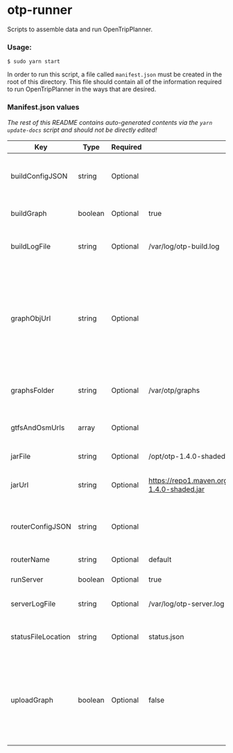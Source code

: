 # otp-runner

Scripts to assemble data and run OpenTripPlanner.

### Usage:

```shell
$ sudo yarn start
```

In order to run this script, a file called `manifest.json` must be created in the root of this directory. This file should contain all of the information required to run OpenTripPlanner in the ways that are desired.

### Manifest.json values

*The rest of this README contains auto-generated contents via the `yarn update-docs` script and should not be directly edited!*

| Key | Type | Required | Default | Description |
| - | - | - | - | - |
| buildConfigJSON | string | Optional | | The raw contents to write to the build-config.json file. |
| buildGraph | boolean | Optional | true | If true, run OpenTripPlanner in build mode |
| buildLogFile | string | Optional | /var/log/otp-build.log | The path where the build logs should be written to. |
| graphObjUrl | string | Optional | | A url where the graph.obj should be downloaded from for server-only runs. If `uploadGraph` is set to true, this value must be an s3 url that can be uplaoded to. |
| graphsFolder | string | Optional | /var/otp/graphs | The folder where the graphs should be stored. |
| gtfsAndOsmUrls | array | Optional | | An array of GTFS and OSM urls that should be downloaded. |
| jarFile | string | Optional | /opt/otp-1.4.0-shaded.jar | The full path to the OTP jar file. |
| jarUrl | string | Optional | https://repo1.maven.org/maven2/org/opentripplanner/otp/1.4.0/otp-1.4.0-shaded.jar | A url where the OTP jar can be downloaded from. |
| routerConfigJSON | string | Optional | | The raw contents to write to the router-config.json file. |
| routerName | string | Optional | default | The name of the OTP router. |
| runServer | boolean | Optional | true | If true, run OTP as a server. |
| serverLogFile | string | Optional | /var/log/otp-server.log | The file location to write server logs to. |
| statusFileLocation | string | Optional | status.json | The file location to write status updates about this script to. |
| uploadGraph | boolean | Optional | false | If true, the graph.obj file will be uploaded after graph build. Note: if this is set to true, graphObjUrl must be defined. |